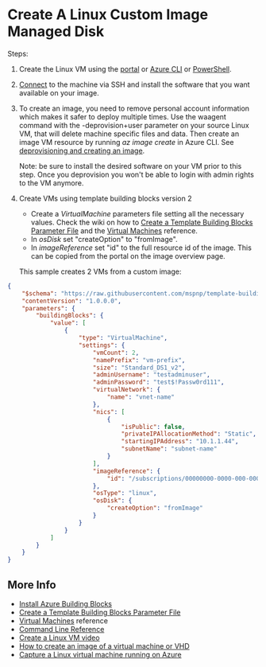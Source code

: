 # Create A Linux Custom Image Managed Disk

Steps:

1. Create the Linux VM using the [portal](https://docs.microsoft.com/azure/virtual-machines/linux/quick-create-portal) or [Azure CLI](https://docs.microsoft.com/azure/virtual-machines/linux/quick-create-cli) or [PowerShell](https://docs.microsoft.com/azure/virtual-machines/linux/quick-create-powershell).

2. [Connect](https://docs.microsoft.com/azure/virtual-machines/linux/tutorial-manage-vm#connect-to-vm) to the machine via SSH and install the software that you want available on your image.

3. To create an image, you need to remove personal account information which makes it safer to deploy multiple times. Use the waagent command with the -deprovision+user parameter on your source Linux VM, that will delete machine specific files and data. Then create an image VM resource by running *az image create* in Azure CLI.
See [deprovisioning and creating an image](https://docs.microsoft.com/azure/virtual-machines/linux/capture-image).

    Note: be sure to install the desired software on your VM prior to this step. Once you deprovision you won't be able to login with admin rights to the VM anymore.

4. Create VMs using template building blocks version 2
    - Create a *VirtualMachine* parameters file setting all the necessary values. Check the wiki on how to [Create a Template Building Blocks Parameter File](https://github.com/mspnp/template-building-blocks/wiki/create-a-template-building-blocks-parameter-file) and the [Virtual Machines](https://github.com/mspnp/template-building-blocks/wiki/Virtual-Machines) reference.
    - In *osDisk* set "createOption" to "fromImage".
    - In *imageReference* set "id" to the full resource id of the image. This can be copied from the portal on the image overview page.

    This sample creates 2 VMs from a custom image:

```JSON
{
    "$schema": "https://raw.githubusercontent.com/mspnp/template-building-blocks/master/schemas/buildingBlocks.json",
    "contentVersion": "1.0.0.0",
    "parameters": {
        "buildingBlocks": {
            "value": [
                {
                    "type": "VirtualMachine",
                    "settings": {
                        "vmCount": 2,
                        "namePrefix": "vm-prefix",
                        "size": "Standard_DS1_v2",
                        "adminUsername": "testadminuser",
                        "adminPassword": "test$!Passw0rd111",
                        "virtualNetwork": {
                            "name": "vnet-name"
                        },
                        "nics": [
                            {
                                "isPublic": false,
                                "privateIPAllocationMethod": "Static",
                                "startingIPAddress": "10.1.1.44",
                                "subnetName": "subnet-name"
                            }
                        ],
                        "imageReference": {
                            "id": "/subscriptions/00000000-0000-000-0000-000000000000/resourceGroups/resource-group-name/providers/Microsoft.Compute/images/linux-img-name"
                        },
                        "osType": "linux",
                        "osDisk": {
                            "createOption": "fromImage"
                        }
                    }
                }
            ]
        }
    }
}
```

## More Info
- [Install Azure Building Blocks](https://github.com/mspnp/template-building-blocks/wiki/Install-Azure-Building-Blocks)
- [Create a Template Building Blocks Parameter File](https://github.com/mspnp/template-building-blocks/wiki/create-a-template-building-blocks-parameter-file)
- [Virtual Machines](https://github.com/mspnp/template-building-blocks/wiki/Virtual-Machines) reference
- [Command Line Reference](https://github.com/mspnp/template-building-blocks/wiki/command-line-reference)
- [Create a Linux VM video](https://azure.microsoft.com/resources/videos/create-a-linux-virtual-machine/)
- [How to create an image of a virtual machine or VHD](https://docs.microsoft.com/azure/virtual-machines/linux/capture-image)
- [Capture a Linux virtual machine running on Azure](https://docs.microsoft.com/azure/virtual-machines/linux/capture-image-nodejs)